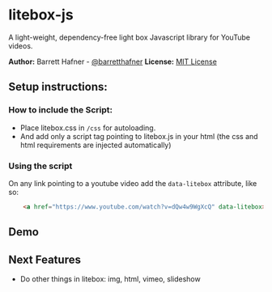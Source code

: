 # litebox-js

A light-weight, dependency-free light box Javascript library for YouTube videos.


**Author:** Barrett Hafner - [@barretthafner](https://www.github.com/barretthafner)
**License:** [MIT License](https://github.com/barretthafner/litebox-js/blob/master/LICENSE)

## Setup instructions:
### How to include the Script:
   * Place litebox.css in `/css` for autoloading.
   * And add only a script tag pointing to litebox.js in your html (the css and html requirements are injected automatically)

### Using the script
  On any link pointing to a youtube video add the `data-litebox` attribute, like so:
```html
    <a href="https://www.youtube.com/watch?v=dQw4w9WgXcQ" data-litebox>Link</a>
```
## Demo

## Next Features
* Do other things in litebox: img, html, vimeo, slideshow
